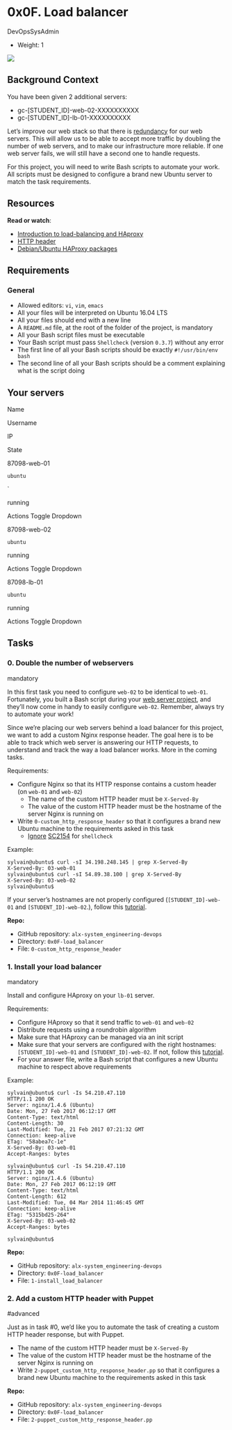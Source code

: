 # 0x0F. Load balancer

DevOpsSysAdmin

-   Weight:  1


![](https://s3.amazonaws.com/intranet-projects-files/holbertonschool-sysadmin_devops/275/qfdked8.png)

## Background Context

You have been given 2 additional servers:

-   gc-[STUDENT_ID]-web-02-XXXXXXXXXX
-   gc-[STUDENT_ID]-lb-01-XXXXXXXXXX

Let’s improve our web stack so that there is  [redundancy](https://intranet.alxswe.com/rltoken/xnAaJdhmAxx7PoH3l6EwDg "redundancy")  for our web servers. This will allow us to be able to accept more traffic by doubling the number of web servers, and to make our infrastructure more reliable. If one web server fails, we will still have a second one to handle requests.

For this project, you will need to write Bash scripts to automate your work. All scripts must be designed to configure a brand new Ubuntu server to match the task requirements.

## Resources

**Read or watch**:

-   [Introduction to load-balancing and HAproxy](https://intranet.alxswe.com/rltoken/B7f3oz8i3Xvvom_YQZzLnQ "Introduction to load-balancing and HAproxy")
-   [HTTP header](https://intranet.alxswe.com/rltoken/sZ9v3Vq2tgLwN_PWVQketw "HTTP header")
-   [Debian/Ubuntu HAProxy packages](https://intranet.alxswe.com/rltoken/2VRAgtKKR9g6Xfb0xzGiSg "Debian/Ubuntu HAProxy packages")

## Requirements

### General

-   Allowed editors:  `vi`,  `vim`,  `emacs`
-   All your files will be interpreted on Ubuntu 16.04 LTS
-   All your files should end with a new line
-   A  `README.md`  file, at the root of the folder of the project, is mandatory
-   All your Bash script files must be executable
-   Your Bash script must pass  `Shellcheck`  (version  `0.3.7`) without any error
-   The first line of all your Bash scripts should be exactly  `#!/usr/bin/env bash`
-   The second line of all your Bash scripts should be a comment explaining what is the script doing

## Your servers

Name

Username

IP

State

87098-web-01

`ubuntu`

`

running

Actions  Toggle Dropdown

87098-web-02

`ubuntu`


running

Actions  Toggle Dropdown

87098-lb-01

`ubuntu`


running

Actions  Toggle Dropdown

## Tasks

### 0. Double the number of webservers

mandatory

In this first task you need to configure  `web-02`  to be identical to  `web-01`. Fortunately, you built a Bash script during your  [web server project](https://intranet.alxswe.com/rltoken/-JluPVwfvXMOYMzNOqvgsQ "web server project"), and they’ll now come in handy to easily configure  `web-02`. Remember, always try to automate your work!

Since we’re placing our web servers behind a load balancer for this project, we want to add a custom Nginx response header. The goal here is to be able to track which web server is answering our HTTP requests, to understand and track the way a load balancer works. More in the coming tasks.

Requirements:

-   Configure Nginx so that its HTTP response contains a custom header (on  `web-01`  and  `web-02`)
    -   The name of the custom HTTP header must be  `X-Served-By`
    -   The value of the custom HTTP header must be the hostname of the server Nginx is running on
-   Write  `0-custom_http_response_header`  so that it configures a brand new Ubuntu machine to the requirements asked in this task
    -   [Ignore](https://intranet.alxswe.com/rltoken/k3Bt6zu1On_-mDszxi0Z9w "Ignore")  [SC2154](https://intranet.alxswe.com/rltoken/9KwKHb9H8OJqcSK0saRIOA "SC2154")  for  `shellcheck`

Example:

```
sylvain@ubuntu$ curl -sI 34.198.248.145 | grep X-Served-By
X-Served-By: 03-web-01
sylvain@ubuntu$ curl -sI 54.89.38.100 | grep X-Served-By
X-Served-By: 03-web-02
sylvain@ubuntu$

```

If your server’s hostnames are not properly configured (`[STUDENT_ID]-web-01`  and  `[STUDENT_ID]-web-02`.), follow this  [tutorial](https://intranet.alxswe.com/rltoken/qSor8ulAHl4HedrO6KJEoQ "tutorial").

**Repo:**

-   GitHub repository:  `alx-system_engineering-devops`
-   Directory:  `0x0F-load_balancer`
-   File:  `0-custom_http_response_header`


### 1. Install your load balancer

mandatory

Install and configure HAproxy on your  `lb-01`  server.

Requirements:

-   Configure HAproxy so that it send traffic to  `web-01`  and  `web-02`
-   Distribute requests using a roundrobin algorithm
-   Make sure that HAproxy can be managed via an init script
-   Make sure that your servers are configured with the right hostnames:  `[STUDENT_ID]-web-01`  and  `[STUDENT_ID]-web-02`. If not, follow this  [tutorial](https://intranet.alxswe.com/rltoken/YkfzgEa6xNHrQbkKmJN4zg "tutorial").
-   For your answer file, write a Bash script that configures a new Ubuntu machine to respect above requirements

Example:

```
sylvain@ubuntu$ curl -Is 54.210.47.110
HTTP/1.1 200 OK
Server: nginx/1.4.6 (Ubuntu)
Date: Mon, 27 Feb 2017 06:12:17 GMT
Content-Type: text/html
Content-Length: 30
Last-Modified: Tue, 21 Feb 2017 07:21:32 GMT
Connection: keep-alive
ETag: "58abea7c-1e"
X-Served-By: 03-web-01
Accept-Ranges: bytes

sylvain@ubuntu$ curl -Is 54.210.47.110
HTTP/1.1 200 OK
Server: nginx/1.4.6 (Ubuntu)
Date: Mon, 27 Feb 2017 06:12:19 GMT
Content-Type: text/html
Content-Length: 612
Last-Modified: Tue, 04 Mar 2014 11:46:45 GMT
Connection: keep-alive
ETag: "5315bd25-264"
X-Served-By: 03-web-02
Accept-Ranges: bytes

sylvain@ubuntu$

```

**Repo:**

-   GitHub repository:  `alx-system_engineering-devops`
-   Directory:  `0x0F-load_balancer`
-   File:  `1-install_load_balancer`


### 2. Add a custom HTTP header with Puppet

#advanced

Just as in task #0, we’d like you to automate the task of creating a custom HTTP header response, but with Puppet.

-   The name of the custom HTTP header must be  `X-Served-By`
-   The value of the custom HTTP header must be the hostname of the server Nginx is running on
-   Write  `2-puppet_custom_http_response_header.pp`  so that it configures a brand new Ubuntu machine to the requirements asked in this task

**Repo:**

-   GitHub repository:  `alx-system_engineering-devops`
-   Directory:  `0x0F-load_balancer`
-   File:  `2-puppet_custom_http_response_header.pp`
